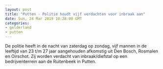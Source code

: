 ```yaml
---
layout: post
title: "Putten - Politie houdt vijf verdachten voor inbraak aan"
date: Sun, 24 Mar 2019 10:28:00 GMT
categories: 
- gelderland 
- putten 
---
```


De politie heeft in de nacht van zaterdag op zondag, vijf mannen in de leeftijd van 23 t/m 27 jaar aangehouden afkomstig uit Den Bosch, Rosmalen en Oirschot. Zij worden verdacht van inbraak/diefstal op een bedrijventerrein aan de Ruitenbeek in Putten.
